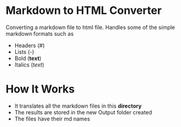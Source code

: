 # Markdown to HTML Converter
Converting a markdown file to html file.
Handles some of the simple markdown formats such as
- Headers (#)
- Lists (-)
- Bold (**text**)
- Italics (*text*)

# How It Works
- It translates all the markdown files in this **directory**
- The results are stored in the new Output folder created
- The files have their md names